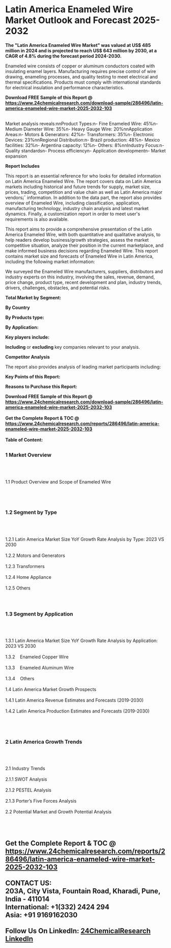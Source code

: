 <h1>Latin America Enameled Wire Market Outlook and Forecast 2025-2032</h1><p><strong>The "Latin America Enameled Wire Market" was valued at US$ 485 million in 2024 and is projected to reach US$ 643 million by 2030, at a CAGR of 4.8% during the forecast period 2024-2030.</strong></p><p>
</p><p>Enameled wire consists of copper or aluminum conductors coated with insulating enamel layers. Manufacturing requires precise control of wire drawing, enameling processes, and quality testing to meet electrical and thermal specifications. Products must comply with international standards for electrical insulation and performance characteristics.</p><div><b>Download FREE Sample of this Report @ 
            <a href="https://www.24chemicalresearch.com/download-sample/286496/latin-america-enameled-wire-market-2025-2032-103">
            https://www.24chemicalresearch.com/download-sample/286496/latin-america-enameled-wire-market-2025-2032-103</a></b></div><br><p>
Market analysis reveals:nnProduct Types:n- Fine Enameled Wire: 45%n- Medium Diameter Wire: 35%n- Heavy Gauge Wire: 20%nnApplication Areas:n- Motors &amp; Generators: 42%n- Transformers: 35%n- Electronic Devices: 23%nnRegional Distribution:n- Brazil production: 48%n- Mexico facilities: 32%n- Argentina capacity: 12%n- Others: 8%nnIndustry Focus:n- Quality standardsn- Process efficiencyn- Application developmentn- Market expansion</p><p>
</p><p><strong>Report Includes</strong></p><p>
</p><p>This report is an essential reference for who looks for detailed information on Latin America Enameled Wire. The report covers data on Latin America markets including historical and future trends for supply, market size, prices, trading, competition and value chain as well as Latin America major vendors¡¯ information. In addition to the data part, the report also provides overview of Enameled Wire, including classification, application, manufacturing technology, industry chain analysis and latest market dynamics. Finally, a customization report in order to meet user's requirements is also available.</p><p>
</p><p>This report aims to provide a comprehensive presentation of the Latin America Enameled Wire, with both quantitative and qualitative analysis, to help readers develop business/growth strategies, assess the market competitive situation, analyze their position in the current marketplace, and make informed business decisions regarding Enameled Wire. This report contains market size and forecasts of Enameled Wire in Latin America, including the following market information:</p><p>
We surveyed the Enameled Wire manufacturers, suppliers, distributors and industry experts on this industry, involving the sales, revenue, demand, price change, product type, recent development and plan, industry trends, drivers, challenges, obstacles, and potential risks.</p><p>
</p><p><strong>Total Market by Segment:</strong></p><p>
<strong>By Country</strong></p><p>
</p><p>
<strong>By Products type:</strong></p><p>
</p><p>
<strong>By Application:</strong></p><p>
</p><p>
<strong>Key players include: </strong></p><p>
</p><p>
</p><p><strong>Including </strong>or <strong>excluding </strong>key companies relevant to your analysis.</p><p>
<strong>Competitor Analysis</strong></p><p>
</p><p>The report also provides analysis of leading market participants including:</p><p>
</p><p>
</p><p><strong>Key Points of this Report:</strong></p><p>
</p><p>
</p><p><strong>Reasons to Purchase this Report:</strong></p><p>
</p><div><b>Download FREE Sample of this Report @ 
            <a href="https://www.24chemicalresearch.com/download-sample/286496/latin-america-enameled-wire-market-2025-2032-103">
            https://www.24chemicalresearch.com/download-sample/286496/latin-america-enameled-wire-market-2025-2032-103</a></b></div><br><div><b>Get the Complete Report & TOC @ 
            <a href="https://www.24chemicalresearch.com/reports/286496/latin-america-enameled-wire-market-2025-2032-103">
            https://www.24chemicalresearch.com/reports/286496/latin-america-enameled-wire-market-2025-2032-103</a></b></div><br>
            <b>Table of Content:</b><p><h2><span style="font-size:16px"><strong>1 Market Overview&nbsp;&nbsp; &nbsp;</strong></span></h2><br />
<br />
<p>1.1 Product Overview and Scope of Enameled Wire&nbsp;</p><br />
<br />
<h2><strong><span style="font-size:16px">1.2 Segment by Type&nbsp;&nbsp; &nbsp;</span></strong></h2><br />
<br />
<p>1.2.1 Latin America Market Size YoY Growth Rate Analysis by Type: 2023 VS 2030&nbsp;&nbsp; &nbsp;<br /><br />
1.2.2 Motors and Generators&nbsp;&nbsp; &nbsp;<br /><br />
1.2.3 Transformers<br /><br />
1.2.4 Home Appliance<br /><br />
1.2.5 Others<br /><br />
<br />
<h2><span style="font-size:16px"><strong>1.3 Segment by Application&nbsp;&nbsp;</strong></span></h2><br />
<br />
<p>1.3.1 Latin America Market Size YoY Growth Rate Analysis by Application: 2023 VS 2030&nbsp;&nbsp; &nbsp;<br /><br />
1.3.2&nbsp;&nbsp; &nbsp;Enameled Copper Wire<br /><br />
1.3.3&nbsp;&nbsp; &nbsp;Enameled Aluminum Wire<br /><br />
1.3.4&nbsp;&nbsp; &nbsp;Others<br /><br />
1.4 Latin America Market Growth Prospects&nbsp;&nbsp; &nbsp;<br /><br />
1.4.1 Latin America Revenue Estimates and Forecasts (2019-2030)&nbsp;&nbsp; &nbsp;<br /><br />
1.4.2 Latin America Production Estimates and Forecasts (2019-2030)&nbsp;&nbsp;</p><br />
<br />
<h2><span style="font-size:16px"><strong>2 Latin America Growth Trends&nbsp;&nbsp; &nbsp;</strong></span></h2><br />
<br />
<p>2.1 Industry Trends&nbsp;&nbsp; &nbsp;<br /><br />
2.1.1 SWOT Analysis&nbsp;&nbsp; &nbsp;<br /><br />
2.1.2 PESTEL Analysis&nbsp;&nbsp; &nbsp;<br /><br />
2.1.3 Porter&rsquo;s Five Forces Analysis&nbsp;&nbsp; &nbsp;<br /><br />
2.2 Potential Market and Growth Potential Analysis&nbsp;&nbsp; &nbsp;</p><br />
<br />
<h2><span sty</p><div><b>Get the Complete Report & TOC @ 
            <a href="https://www.24chemicalresearch.com/reports/286496/latin-america-enameled-wire-market-2025-2032-103">
            https://www.24chemicalresearch.com/reports/286496/latin-america-enameled-wire-market-2025-2032-103</a></b></div><br><b>CONTACT US:</b><br>
            203A, City Vista, Fountain Road, Kharadi, Pune, India - 411014<br>
            International: +1(332) 2424 294<br>
            Asia: +91 9169162030 <br><br>
            Follow Us On LinkedIn: <a href="https://www.linkedin.com/company/24chemicalresearch/">24ChemicalResearch LinkedIn</a>
